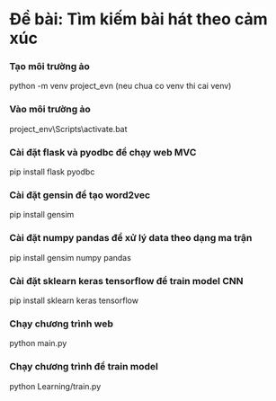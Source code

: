 # Đề bài: Tìm kiếm bài hát theo cảm xúc


### Tạo môi trường ảo
python -m venv project_evn (neu chua co venv thi cai venv)

### Vào môi trường ảo
project_env\Scripts\activate.bat

### Cài đặt flask và pyodbc để chạy web MVC
pip install flask pyodbc

### Cài đặt gensin để tạo word2vec
pip install gensim

### Cài đặt numpy pandas để xử lý data theo dạng ma trận
pip install gensim numpy pandas

### Cài đặt sklearn keras tensorflow để train model CNN
pip install sklearn keras tensorflow

### Chạy chương trình web
python main.py

### Chạy chương trình để train model
python Learning/train.py